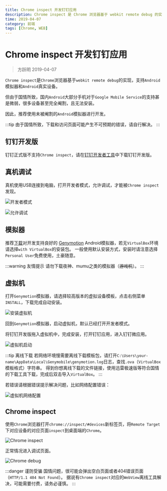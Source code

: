 ```yaml
---
title: Chrome inspect 开发钉钉应用
description: Chrome inspect 是 Chrome 浏览器基于 webkit remote debug 的实现，支持安卓模拟器和真实设备。
time: 2019-04-07
category: 前端
tags: [Chrome, WEB]
---
```


# Chrome inspect 开发钉钉应用

> 方跃明 2019-04-07

`Chrome inspect`是`Chrome`浏览器基于`webkit remote debug`的实现，支持`Android`模拟器和`Android`真实设备。

但由于国情所致，国内`Android`大部分手机对于`Google Mobile Service`的支持甚是微弱，很多设备甚至完全阉割，且无法安装。

因此，推荐使用未被阉割的`Android`模拟器进行开发。

:::tip
由于国情所致，下载和访问页面可能产生不可预期的错误，请自行解决。
:::

## 钉钉开发版

钉钉正式版不支持`Chrome inspect`，请在[钉钉开发者工具][dingtalk-dev]中下载钉钉开发版。

## 真机调试

真机使用USB连接到电脑，打开开发者模式，允许调试，才能被`Chrome inspect`发现。

![开发者模式](./assets/chrome-inspect-android-develop.jpg)

![允许调试](./assets/chrome-inspect-android-allow-debug.jpg)

## 模拟器

推荐[下载][genymotion-download]对开发支持良好的 [Genymotion] Android模拟器，若无`VirtualBox`环境请选择`with VirtualBox`的安装包。
一般使用默认安装方式，安装时请注意选择`Personal User`免费使用，土豪随意。

:::warning 友情提示
请勿下载夜神、mumu之类的模拟器（~~游戏机~~）。
:::

## 虚拟机

打开`Genymotion`模拟器，请选择较高版本的虚拟设备模板，点击右侧菜单`INSTALL`，下载完成自动安装。

![安装虚拟机](./assets/chrome-inspect-vm-install.jpg)

回到`Genymotion`模拟器，启动虚拟机，默认已经打开开发者模式。

将钉钉开发版拖入虚拟机中，完成安装，打开钉钉应用，进入钉钉微应用。

![虚拟机启动](./assets/chrome-inspect-vm-run.jpg)

:::tip 离线下载
若网络环境慢需要离线下载模板包，请打开`C:\Users\your-name\AppData\Local\Genymobile\genymotion.log`日志，查找`.ova`（`VirtualBox`模板格式）字符串。
得到你想离线下载的文件链接，使用迅雷极速版等符合国情的下载工具下载，完成后双击导入`VirtualBox`。
:::

若错误请根据错误提示解决问题，比如网络配置错误：

![虚拟机网络配置](./assets/chrome-inspect-vm-setting.jpg)

## Chrome inspect

使用`Chrome`浏览器打开`chrome://inspect/#devices`新标签页，将`Remote Target`下对应设备的对应页面`inspect`到桌面端的`Chrome`。

![Chrome inspect](./assets/chrome-inspect-inspect-device.jpg)

正常情况进入调试页面。

![Chrome debug](./assets/chrome-inspect-inspect-debug.jpg)

:::danger 谨防受骗
国情问题，很可能会弹出空白页面或者404错误页面（`HTTP/1.1 404 Not Found`）。
据说有`Chrome inspect`对应的`WebView`离线工具解决，可能需要付费，请务必谨慎。
:::

[dingtalk-dev]: https://open-doc.dingtalk.com/microapp/kn6zg7
[genymotion-download]: https://www.genymotion.com/download
[genymotion]: https://www.genymotion.com
